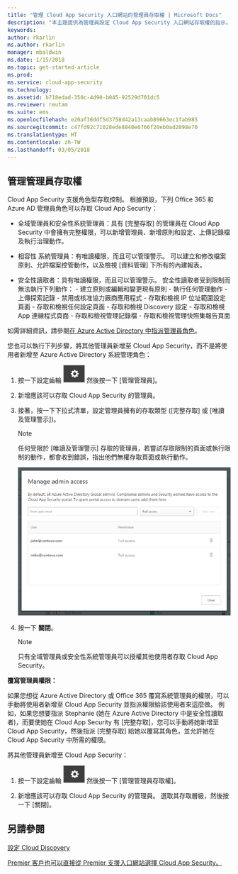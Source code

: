```yaml
---
title: "管理 Cloud App Security 入口網站的管理員存取權 | Microsoft Docs"
description: "本主題提供為管理員設定 Cloud App Security 入口網站存取權的指示。"
keywords: 
author: rkarlin
ms.author: rkarlin
manager: mbaldwin
ms.date: 1/15/2018
ms.topic: get-started-article
ms.prod: 
ms.service: cloud-app-security
ms.technology: 
ms.assetid: b718edad-350c-4d90-b045-92529d701dc5
ms.reviewer: reutam
ms.suite: ems
ms.openlocfilehash: e20af36ddf5d3758d42a13caab89663ec1fab985
ms.sourcegitcommit: c47fd92c71028ede8840e0766f20eb0ad2898e70
ms.translationtype: HT
ms.contentlocale: zh-TW
ms.lasthandoff: 03/05/2018
---
```

## <a name="managing-admin-access"></a>管理管理員存取權

Cloud App Security 支援角色型存取控制。 根據預設，下列 Office 365 和 Azure AD 管理員角色可以存取 Cloud App Security：

- 全域管理員和安全性系統管理員：具有 [完整存取] 的管理員在 Cloud App Security 中會擁有完整權限，可以新增管理員、新增原則和設定、上傳記錄檔及執行治理動作。

- 相容性 系統管理員：有唯讀權限，而且可以管理警示。 可以建立和修改檔案原則、允許檔案控管動作，以及檢視 [資料管理] 下所有的內建報表。 

- 安全性讀取者：具有唯讀權限，而且可以管理警示。 安全性讀取者受到限制而無法執行下列動作：
      - 建立原則或編輯和變更現有原則 
      - 執行任何管理動作 
      - 上傳探索記錄
      - 禁用或核准協力廠商應用程式
      - 存取和檢視 IP 位址範圍設定頁面
      - 存取和檢視任何設定頁面 
      - 存取和檢視 Discovery 設定 
      - 存取和檢視 App 連線程式頁面
      - 存取和檢視管理記錄檔 
      - 存取和檢視管理快照集報告頁面 

如需詳細資訊，請參閱[在 Azure Active Directory 中指派管理員角色](https://docs.microsoft.com/en-us/azure/active-directory/active-directory-assign-admin-roles)。

您也可以執行下列步驟，將其他管理員新增至 Cloud App Security，而不是將使用者新增至 Azure Active Directory 系統管理角色：

1. 按一下設定齒輪 ![設定圖示](./media/settings-icon.png "設定圖示") 然後按一下 [管理管理員]。 

2. 新增應該可以存取 Cloud App Security 的管理員。
  
      
3. 接著，按一下下拉式清單，設定管理員擁有的存取類型 ([完整存取] 或 [唯讀及管理警示])。

     >[!NOTE]
      >任何受限於 [唯讀及管理警示] 存取的管理員，若嘗試存取限制的頁面或執行限制的動作，都會收到錯誤，指出他們無權存取頁面或執行動作。

   ![管理管理員存取權](./media/manage-admin-access.png "管理管理員存取權")  

4. 按一下 **關閉**。  

   >[!NOTE]
    >只有全域管理員或安全性系統管理員可以授權其他使用者存取 Cloud App Security。
  
**覆寫管理員權限：**

如果您想從 Azure Active Directory 或 Office 365 覆寫系統管理員的權限，可以手動將使用者新增至 Cloud App Security 並指派權限給該使用者來這麼做。
例如，如果您想要指派 Stephanie (她在 Azure Active Directory 中是安全性讀取者)，而要使她在 Cloud App Security 有 [完整存取]，您可以手動將她新增至 Cloud App Security，然後指派 [完整存取] 給她以覆寫其角色，並允許她在 Cloud App Security 中所需的權限。 


將其他管理員新增至 Cloud App Security：
1. 按一下設定齒輪 ![設定圖示](./media/settings-icon.png "設定圖示") 然後按一下 [管理管理員存取權]。 

2. 新增應該可以存取 Cloud App Security 的管理員。 選取其存取層級，然後按一下 [關閉]。



## <a name="see-also"></a>另請參閱  
[設定 Cloud Discovery](set-up-cloud-discovery.md)   

[Premier 客戶也可以直接從 Premier 支援入口網站選擇 Cloud App Security。](https://premier.microsoft.com/)  
  
  